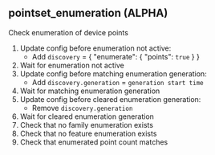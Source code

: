 
## pointset_enumeration (ALPHA)

Check enumeration of device points

1. Update config before enumeration not active:
    * Add `discovery` = { "enumerate": { "points": `true` } }
1. Wait for enumeration not active
1. Update config before matching enumeration generation:
    * Add `discovery.generation` = `generation start time`
1. Wait for matching enumeration generation
1. Update config before cleared enumeration generation:
    * Remove `discovery.generation`
1. Wait for cleared enumeration generation
1. Check that no family enumeration exists
1. Check that no feature enumeration exists
1. Check that enumerated point count matches
